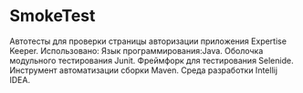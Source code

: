 # SmokeTest
Автотесты для проверки страницы авторизации приложения Expertise Keeper.
Использовано:
Язык программирования:Java. Оболочка модульного тестирования Junit.
Фреймфорк для тестирования Selenide. Инструмент автоматизации сборки Maven.
Среда разработки Intellij IDEA.

